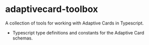 # adaptivecard-toolbox

A collection of tools for working with Adaptive Cards in Typescript.

- Typescript type definitions and constants for the Adaptive Card schemas.